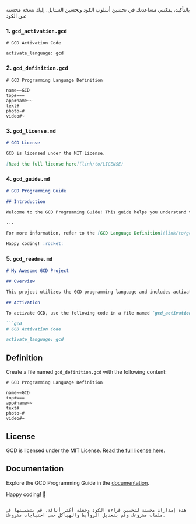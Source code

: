 بالتأكيد، يمكنني مساعدتك في تحسين أسلوب الكود وتحسين الستايل. إليك نسخة محسنة من الكود:

### 1. `gcd_activation.gcd`

```gcd
# GCD Activation Code

activate_language: gcd
```

### 2. `gcd_definition.gcd`

```gcd
# GCD Programming Language Definition

name~~GCD
top#===
app#name~~
text#
photo~#
video#~
```

### 3. `gcd_license.md`

```markdown
# GCD License

GCD is licensed under the MIT License.

[Read the full license here](link/to/LICENSE)
```

### 4. `gcd_guide.md`

```markdown
# GCD Programming Guide

## Introduction

Welcome to the GCD Programming Guide! This guide helps you understand the GCD programming language and its advanced features.

...

For more information, refer to the [GCD Language Definition](link/to/gcd_definition.gcd).

Happy coding! :rocket:
```

### 5. `gcd_readme.md`

```markdown
# My Awesome GCD Project

## Overview

This project utilizes the GCD programming language and includes activation, definition, documentation, and licensing files.

## Activation

To activate GCD, use the following code in a file named `gcd_activation.gcd`:

```gcd
# GCD Activation Code

activate_language: gcd
```

## Definition

Create a file named `gcd_definition.gcd` with the following content:

```gcd
# GCD Programming Language Definition

name~~GCD
top#===
app#name~~
text#
photo~#
video#~
```

## License

GCD is licensed under the MIT License. [Read the full license here](link/to/LICENSE).

## Documentation

Explore the GCD Programming Guide in the [documentation](link/to/gcd_guide.md).

Happy coding! :rocket:
```

هذه إصدارات محسنة لتحسين قراءة الكود وجعله أكثر أناقة. قم بتضمينها في ملفات مشروعك وقم بتعديل الروابط والهياكل حسب احتياجات مشروعك.
